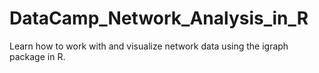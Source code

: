 # DataCamp_Network_Analysis_in_R
Learn how to work with and visualize network data using the igraph package in R.
